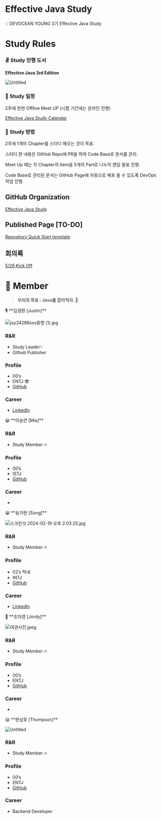 # Effective Java Study

<aside>
💡 DEVOCEAN YOUNG 3기 Effective Java Study

</aside>

# Study Rules

### ✌️ Study 진행 도서

**Effective Java 3rd Edition**

![Untitled](Effective%20Java%20Study%20f97925da606d457d866d20c2b64e01fe/Untitled.png)

### 📅 Study 일정

2주에 한번 Offline Meet UP (시험 기간에는 온라인 진행)

[Effective Java Study Calender](Effective%20Java%20Study%20f97925da606d457d866d20c2b64e01fe/Effective%20Java%20Study%20Calender%201a4ac954e55d4b4cba92a29276a41a08.csv)

### 🙌 Study 방법

2주에 1개의 Chapter를 스터디 해오는 것이 목표.

스터디 한 내용은 GitHub Repo에 PR을 하여 Code Base로 문서를 관리.

Meet Up 때는 각 Chapter의 Item을 5개의 Part로 나누어 랜덤 발표 진행.

Code Base로 관리된 문서는 GitHub Page에 자동으로 배포 될 수 있도록 DevOps 작업 진행.

## GitHub **Organization**

[Effective Java Study](https://github.com/effective-java-3th-devocean-young)

## Published Page [TO-DO]

[Repository Quick Start template](https://effective-java-3th-devocean-young.github.io/)

## 회의록

[5/26 Kick Off](https://www.notion.so/5-26-Kick-Off-3b5a13d88e474d0da5cb702636eb18a2?pvs=21)

# 🤝 Member

> **우리의 목표 : Java를 잡아먹자. 🍓**
> 

<aside>
🎙️ **김경환 [Justin]**

</aside>

![joy24286sss증명 (1).jpg](Effective%20Java%20Study%20f97925da606d457d866d20c2b64e01fe/joy24286sss%25EC%25A6%259D%25EB%25AA%2585_(1).jpg)

### R&R

- Study Leader✨
- Github Publisher

### Profile

- 00’s
- ENTJ 😎
- [GitHub](https://github.com/KyongHwan-Kim)

### Career

- [LinkedIn](https://www.linkedin.com/in/kyounghwan-kim-kr1/)

<aside>
😀 **이승연 [Mia]**

</aside>

### R&R

- Study Member 🔥

### Profile

- 00’s
- ISTJ
- [GitHub](https://github.com/tmddus2)

### Career

- 

<aside>
😀 **송가현 [Song]**

</aside>

![스크린샷 2024-02-19 오후 2.03.25.jpg](Effective%20Java%20Study%20f97925da606d457d866d20c2b64e01fe/f05a3aec-ded1-4102-8682-901bdffb44aa.png)

### R&R

- Study Member 🔥

### Profile

- 02’s 막내
- INTJ
- [GitHub](https://github.com/SongGaHyeon)

### Career

- [LinkedIn](https://www.linkedin.com/in/gahyeon-song-98243a63?utm_source=share&utm_campaign=share_via&utm_content=profile&utm_medium=ios_app)

<aside>
🐰 **조자영 [Jordy]**

</aside>

![여권사진.jpeg](Effective%20Java%20Study%20f97925da606d457d866d20c2b64e01fe/%25E1%2584%258B%25E1%2585%25A7%25E1%2584%2580%25E1%2585%25AF%25E1%2586%25AB%25E1%2584%2589%25E1%2585%25A1%25E1%2584%258C%25E1%2585%25B5%25E1%2586%25AB.jpeg)

### R&R

- Study Member 🔥

### Profile

- 00’s
- ENTJ
- [GitHub](https://github.com/cho-ja-young)

### Career

- 

<aside>
😃 **한상호 [Thompson]**

</aside>

![Untitled](Effective%20Java%20Study%20f97925da606d457d866d20c2b64e01fe/Untitled.jpeg)

### R&R

- Study Member 🔥

### Profile

- 00’s
- ENTJ
- [GitHub](https://github.com/bbbang105)

### Career

- Backend Developer
<!--

**Here are some ideas to get you started:**

🙋‍♀️ A short introduction - what is your organization all about?
🌈 Contribution guidelines - how can the community get involved?
👩‍💻 Useful resources - where can the community find your docs? Is there anything else the community should know?
🍿 Fun facts - what does your team eat for breakfast?
🧙 Remember, you can do mighty things with the power of [Markdown](https://docs.github.com/github/writing-on-github/getting-started-with-writing-and-formatting-on-github/basic-writing-and-formatting-syntax)
-->
